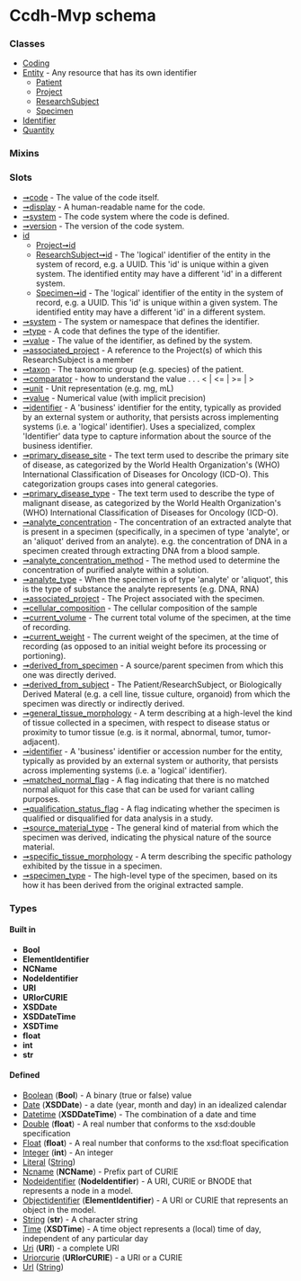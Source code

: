 
# Ccdh-Mvp schema





### Classes

 * [Coding](Coding.md)
 * [Entity](Entity.md) - Any resource that has its own identifier
    * [Patient](Patient.md)
    * [Project](Project.md)
    * [ResearchSubject](ResearchSubject.md)
    * [Specimen](Specimen.md)
 * [Identifier](Identifier.md)
 * [Quantity](Quantity.md)

### Mixins


### Slots

 * [➞code](coding__code.md) - The value of the code itself.
 * [➞display](coding__display.md) - A human-readable name for the code.
 * [➞system](coding__system.md) - The code system where the code is defined.
 * [➞version](coding__version.md) - The version of the code system.
 * [id](id.md)
    * [Project➞id](Project_id.md)
    * [ResearchSubject➞id](ResearchSubject_id.md) - The 'logical' identifier of the entity in the system of record, e.g. a UUID.  This 'id' is unique within a given system. The identified entity may have a different 'id' in a different system.
    * [Specimen➞id](Specimen_id.md) - The 'logical' identifier of the entity in the system of record, e.g. a UUID.  This 'id' is unique within a given system. The identified entity may have a different 'id' in a different system.
 * [➞system](identifier__system.md) - The system or namespace that defines the identifier.
 * [➞type](identifier__type.md) - A code that defines the type of the identifier.
 * [➞value](identifier__value.md) - The value of the identifier, as defined by the system.
 * [➞associated_project](patient__associated_project.md) - A reference to the Project(s) of which this ResearchSubject is a member
 * [➞taxon](patient__taxon.md) - The taxonomic group (e.g. species) of the patient.
 * [➞comparator](quantity__comparator.md) -  how to understand the value  . . .   < | <= | >= | >
 * [➞unit](quantity__unit.md) - Unit representation (e.g. mg, mL)
 * [➞value](quantity__value.md) - Numerical value (with implicit precision)
 * [➞identifier](researchSubject__identifier.md) - A 'business' identifier for the entity, typically as provided by an external system or authority, that persists across implementing systems  (i.e. a  'logical' identifier). Uses a specialized, complex 'Identifier' data type to capture information about the source of the business identifier. 
 * [➞primary_disease_site](researchSubject__primary_disease_site.md) - The text term used to describe the primary site of disease, as categorized by the World Health Organization's (WHO) International Classification of Diseases for Oncology (ICD-O). This categorization groups cases into general categories.
 * [➞primary_disease_type](researchSubject__primary_disease_type.md) - The text term used to describe the type of malignant disease, as categorized by the World Health Organization's (WHO) International Classification of Diseases for Oncology (ICD-O). 
 * [➞analyte_concentration](specimen__analyte_concentration.md) - The concentration of an extracted analyte that is present in a specimen (specifically, in a specimen of type 'analyte', or an 'aliquot' derived from an analyte). e.g. the concentration of DNA in a specimen created through extracting DNA from a blood sample.
 * [➞analyte_concentration_method](specimen__analyte_concentration_method.md) - The method used to determine the concentration of purified analyte  within a solution.
 * [➞analyte_type](specimen__analyte_type.md) - When the specimen is of type 'analyte' or 'aliquot', this is the type of substance the analyte represents (e.g. DNA, RNA)
 * [➞associated_project](specimen__associated_project.md) - The Project associated with the specimen.
 * [➞cellular_composition](specimen__cellular_composition.md) - The cellular composition of the sample
 * [➞current_volume](specimen__current_volume.md) - The current total volume of the specimen, at the time of recording.
 * [➞current_weight](specimen__current_weight.md) - The current weight of the specimen, at the time of recording (as opposed to an initial weight before its processing or portioning).
 * [➞derived_from_specimen](specimen__derived_from_specimen.md) - A source/parent specimen from which this one was directly derived.
 * [➞derived_from_subject](specimen__derived_from_subject.md) - The Patient/ResearchSubject, or Biologically Derived Materal (e.g. a cell line, tissue culture, organoid) from which the specimen was directly or indirectly derived.
 * [➞general_tissue_morphology](specimen__general_tissue_morphology.md) - A term describing at a high-level the kind of tissue collected in a specimen, with respect to disease status or proximity to tumor tissue (e.g. is it normal, abnormal, tumor, tumor-adjacent). 
 * [➞identifier](specimen__identifier.md) - A 'business' identifier  or accession number for the entity, typically as provided by an external system or authority, that persists across implementing systems  (i.e. a  'logical' identifier). 
 * [➞matched_normal_flag](specimen__matched_normal_flag.md) - A flag indicating that there is no matched normal aliquot for this case that can be used for variant calling purposes.
 * [➞qualification_status_flag](specimen__qualification_status_flag.md) - A flag indicating whether the specimen is qualified or disqualified for data analysis in a study.
 * [➞source_material_type](specimen__source_material_type.md) - The general kind of material from which the specimen was derived, indicating the physical nature of the source material. 
 * [➞specific_tissue_morphology](specimen__specific_tissue_morphology.md) - A term describing the specific pathology exhibited by the tissue in a specimen.
 * [➞specimen_type](specimen__specimen_type.md) - The high-level type of the specimen, based on its how it has been derived from the original extracted sample. 

### Types


#### Built in

 * **Bool**
 * **ElementIdentifier**
 * **NCName**
 * **NodeIdentifier**
 * **URI**
 * **URIorCURIE**
 * **XSDDate**
 * **XSDDateTime**
 * **XSDTime**
 * **float**
 * **int**
 * **str**

#### Defined

 * [Boolean](types/Boolean.md)  (**Bool**)  - A binary (true or false) value
 * [Date](types/Date.md)  (**XSDDate**)  - a date (year, month and day) in an idealized calendar
 * [Datetime](types/Datetime.md)  (**XSDDateTime**)  - The combination of a date and time
 * [Double](types/Double.md)  (**float**)  - A real number that conforms to the xsd:double specification
 * [Float](types/Float.md)  (**float**)  - A real number that conforms to the xsd:float specification
 * [Integer](types/Integer.md)  (**int**)  - An integer
 * [Literal](types/Literal.md)  ([String](types/String.md)) 
 * [Ncname](types/Ncname.md)  (**NCName**)  - Prefix part of CURIE
 * [Nodeidentifier](types/Nodeidentifier.md)  (**NodeIdentifier**)  - A URI, CURIE or BNODE that represents a node in a model.
 * [Objectidentifier](types/Objectidentifier.md)  (**ElementIdentifier**)  - A URI or CURIE that represents an object in the model.
 * [String](types/String.md)  (**str**)  - A character string
 * [Time](types/Time.md)  (**XSDTime**)  - A time object represents a (local) time of day, independent of any particular day
 * [Uri](types/Uri.md)  (**URI**)  - a complete URI
 * [Uriorcurie](types/Uriorcurie.md)  (**URIorCURIE**)  - a URI or a CURIE
 * [Url](types/Url.md)  ([String](types/String.md)) 
